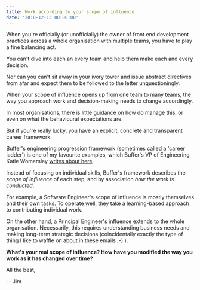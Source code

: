 ```yaml
---
title: Work according to your scope of influence
date: '2018-12-13 00:00:00'
---
```


When you're officially (or unofficially) the owner of front end development practices across a whole organisation with multiple teams, you have to play a fine balancing act.

You can't dive into each an every team and help them make each and every decision.

Nor can you can't sit away in your ivory tower and issue abstract directives from afar and expect them to be followed to the letter unquestioningly.

When your scope of influence opens up from one team to many teams, the way you approach work and decision-making needs to change accordingly.

In most organisations, there is little guidance on how do manage this, or even on what the behavioural expectations are.

But if you're really lucky, you have an explicit, concrete and transparent career framework.

Buffer's engineering progression framework (sometimes called a 'career ladder') is one of my favourite examples, which Buffer's VP of Engineering Katie Womersley [writes about here](https://open.buffer.com/engineering-career-framework/).

Instead of focusing on individual skills, Buffer's framework describes the _scope of influence_ of each step, and by association _how the work is conducted_.

For example, a Software Engineer's scope of influence is mostly themselves and their own tasks. To operate well, they take a learning-based approach to contributing individual work.

On the other hand, a Principal Engineer's influence extends to the whole organisation. Necessarily, this requires understanding business needs and making long-term strategic decisions (coincidentally exactly the type of thing I like to waffle on about in these emails ;-) ).

__What's your real scope of influence? How have you modified the way you work as it has changed over time?__

All the best,

-- Jim
